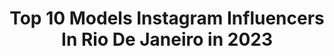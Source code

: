 ---
title: Top 10 Models Instagram Influencers In Rio De Janeiro in 2023
description: >-
  Find top models Instagram influencers in Rio De Janeiro in 2023. Most popular hashtags: #summer #021 #model.
platform: Instagram
hits: 58
text_top: See the most popular Instagram influencers on inBeat.
text_bottom: inBeat aggregates 58 Instagram influencers like this in Rio de Janeiro, Brazil for you to work with.
profiles:
  - username: "gabrielecury"
    fullname: >-
      Gabriele
    bio: >-
      Brazilian Model 🇧🇷 Rio de Janeiro 📍 Graduanda na área da saúde 🏥
    location: "Brazil"
    followers: 9019
    engagement: 1065
    commentsToLikes: 0.062008
    id: ck8tcgga3ze020j78yc700z38
    verified: false
    hashtags: ""
  - username: "luannabbrandt"
    fullname: >-
      LUANNA BIKIC BRANDT
    bio: >-
      Ford Model - Rio de Janeiro Iconic Models - Bogotá 📍 be the energy you want to attract💫
    location: "Brazil"
    followers: 13626
    engagement: 941
    commentsToLikes: 0.055800
    id: ck135v7oi3e5z0i19whquwpe3
    verified: false
    hashtags: "#freedom"
  - username: "zeinercoutinho"
    fullname: >-
      Zeiner Coutinho
    bio: >-
      Brazilian Model from Rio de Janeiro. Without route, son of the world! Currently in 📍Bangkok Represented by Joy Model Management
    location: "Brazil"
    followers: 5671
    engagement: 799
    commentsToLikes: 0.045605
    id: ck14kmp0eq9yz0i19usnbdft3
    verified: false
    hashtags: "#meuamor, #thailand, #holdem, #lofficielhommesthailand"
  - username: "damiblr"
    fullname: >-
      Dami Lopes
    bio: >-
      be the light ✨ model & administrator 📍 rio de janeiro, brazil
    location: "Brazil"
    followers: 33067
    engagement: 263
    commentsToLikes: 0.047836
    id: ckaparyhvx8rd0i78vmov9ch7
    verified: false
    hashtags: ""
  - username: "marianapradov"
    fullname: >-
      Mariana Prado
    bio: >-
      Independente model 20 anos, Brasil - Rio de Janeiro
    location: "Brazil"
    followers: 21556
    engagement: 1194
    commentsToLikes: 0.014163
    id: ckap7ipm1k8uq0i78ax6xwjvu
    verified: false
    hashtags: "#conexaopraia, #summer, #soulaloha, #elaseomar"
  - username: "rayluvilleroy"
    fullname: >-
      Raylu Villeroy
    bio: >-
      🇧🇷 Brazilian Model @armyagency_casting 📍 Rio de Janeiro, RJ 📚 Farmácia - UNESA 📲 Contato via Direct 🌱Vegetariana
    location: "Brazil"
    followers: 12753
    engagement: 665
    commentsToLikes: 0.050642
    id: ck5qdfq61vcgz0i117d3cy22k
    verified: false
    hashtags: "#ruivabrasil, #girls, #shooting, #modeloruiva"
  - username: "danimaced0"
    fullname: >-
      Danielle Macedo
    bio: >-
      📍Brasil,Rio de Janeiro 📍Model fotográfica | Model makeup 📍Capoeira Artte Nobre-RJ 💍Robson
    location: "Brazil"
    followers: 2495
    engagement: 672
    commentsToLikes: 0.027097
    id: ck14lj6b7uyb20i199di0ktxw
    verified: false
    hashtags: "#emcasa, #boxbraids, #boxbraidsbrasil, #turbantes"
  - username: "maya_shihtzu_"
    fullname: >-
      Maya 💖
    bio: >-
      🎂07/09/17 🏠02/10/17 Me chamo Maya e sou uma fofura. 🐶Raça- Shih tzu fêmea 🌎Rio de Janeiro- Rj . Dog model @boutiquepetglamour
    location: "Brazil"
    followers: 60624
    engagement: 172
    commentsToLikes: 0.073736
    id: ck8ta36j2qah70j78o1nob62h
    verified: false
    hashtags: ""
  - username: "gabiidfaria"
    fullname: >-
      Gabriela de Faria
    bio: >-
      Brazilian Model 🇧🇷 👑Miss Niterói 2020 📍Rio de Janeiro- RJ 📩 Parcerias via Direct LINK DA LIVE
    location: "Brazil"
    followers: 10104
    engagement: 385
    commentsToLikes: 0.056676
    id: ck8t68vb4cp1m0j78rz54hgxk
    verified: false
    hashtags: "#modeling, #modelife, #beachday, #work"
  - username: "_mike_shihtzu"
    fullname: >-
      Mike 💙🐾
    bio: >-
      🎂22/10/16 🏠22/11/16 Me chamo Mike e sou a alegria da casa. 🐶Raça - Shih tzu macho 🌎Rio de Janeiro-Rj . Dog model @boutiquepetglamour
    location: "Brazil"
    followers: 35215
    engagement: 238
    commentsToLikes: 0.052891
    id: ck8t396pg2ejm0j78adadywgx
    verified: false
    hashtags: ""
---